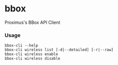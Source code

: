 # bbox
Proximus's BBox API Client

### Usage
```
bbox-cli --help
bbox-cli wireless list [-d|--detailed] [-r|--raw]
bbox-cli wireless enable
bbox-cli wireless disable
```
